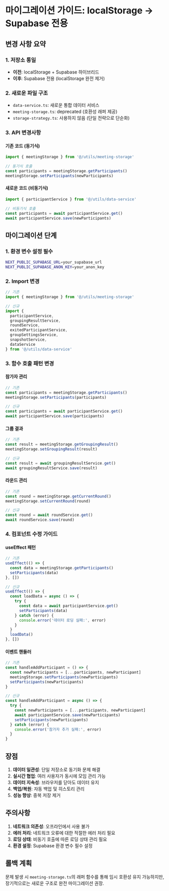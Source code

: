 # 마이그레이션 가이드: localStorage → Supabase 전용

## 변경 사항 요약

### 1. 저장소 통일
- **이전**: localStorage + Supabase 하이브리드
- **이후**: Supabase 전용 (localStorage 완전 제거)

### 2. 새로운 파일 구조
- `data-service.ts`: 새로운 통합 데이터 서비스
- `meeting-storage.ts`: deprecated (호환성 래퍼 제공)
- `storage-strategy.ts`: 사용하지 않음 (단일 전략으로 단순화)

### 3. API 변경사항

#### 기존 코드 (동기식)
```typescript
import { meetingStorage } from '@/utils/meeting-storage'

// 동기식 호출
const participants = meetingStorage.getParticipants()
meetingStorage.setParticipants(newParticipants)
```

#### 새로운 코드 (비동기식)
```typescript
import { participantService } from '@/utils/data-service'

// 비동기식 호출
const participants = await participantService.get()
await participantService.save(newParticipants)
```

## 마이그레이션 단계

### 1. 환경 변수 설정 필수
```bash
NEXT_PUBLIC_SUPABASE_URL=your_supabase_url
NEXT_PUBLIC_SUPABASE_ANON_KEY=your_anon_key
```

### 2. Import 변경
```typescript
// 기존
import { meetingStorage } from '@/utils/meeting-storage'

// 신규
import { 
  participantService,
  groupingResultService,
  roundService,
  exitedParticipantService,
  groupSettingsService,
  snapshotService,
  dataService
} from '@/utils/data-service'
```

### 3. 함수 호출 패턴 변경

#### 참가자 관리
```typescript
// 기존
const participants = meetingStorage.getParticipants()
meetingStorage.setParticipants(participants)

// 신규
const participants = await participantService.get()
await participantService.save(participants)
```

#### 그룹 결과
```typescript
// 기존
const result = meetingStorage.getGroupingResult()
meetingStorage.setGroupingResult(result)

// 신규
const result = await groupingResultService.get()
await groupingResultService.save(result)
```

#### 라운드 관리
```typescript
// 기존
const round = meetingStorage.getCurrentRound()
meetingStorage.setCurrentRound(round)

// 신규  
const round = await roundService.get()
await roundService.save(round)
```

### 4. 컴포넌트 수정 가이드

#### useEffect 패턴
```typescript
// 기존
useEffect(() => {
  const data = meetingStorage.getParticipants()
  setParticipants(data)
}, [])

// 신규
useEffect(() => {
  const loadData = async () => {
    try {
      const data = await participantService.get()
      setParticipants(data)
    } catch (error) {
      console.error('데이터 로딩 실패:', error)
    }
  }
  loadData()
}, [])
```

#### 이벤트 핸들러
```typescript
// 기존
const handleAddParticipant = () => {
  const newParticipants = [...participants, newParticipant]
  meetingStorage.setParticipants(newParticipants)
  setParticipants(newParticipants)
}

// 신규
const handleAddParticipant = async () => {
  try {
    const newParticipants = [...participants, newParticipant]
    await participantService.save(newParticipants)
    setParticipants(newParticipants)
  } catch (error) {
    console.error('참가자 추가 실패:', error)
  }
}
```

## 장점

1. **데이터 일관성**: 단일 저장소로 동기화 문제 해결
2. **실시간 협업**: 여러 사용자가 동시에 모임 관리 가능
3. **데이터 지속성**: 브라우저를 닫아도 데이터 유지
4. **백업/복원**: 자동 백업 및 히스토리 관리
5. **성능 향상**: 중복 저장 제거

## 주의사항

1. **네트워크 의존성**: 오프라인에서 사용 불가
2. **에러 처리**: 네트워크 오류에 대한 적절한 에러 처리 필요
3. **로딩 상태**: 비동기 호출에 따른 로딩 상태 관리 필요
4. **환경 설정**: Supabase 환경 변수 필수 설정

## 롤백 계획

문제 발생 시 `meeting-storage.ts`의 래퍼 함수를 통해 임시 호환성 유지 가능하지만, 장기적으로는 새로운 구조로 완전 마이그레이션 권장.